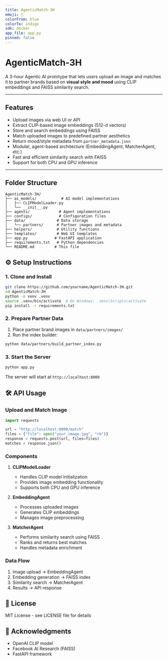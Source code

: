 ```yaml
---
title: AgenticMatch-3H
emoji: 🧠
colorFrom: blue
colorTo: indigo
sdk: docker
app_file: app.py
pinned: false
---
```


# AgenticMatch-3H

A 3-hour Agentic AI prototype that lets users upload an image and matches it to partner brands based on 
**visual style and mood** 
using CLIP embeddings and FAISS similarity search.

---

## Features

- Upload images via web UI or API
- Extract CLIP-based image embeddings (512-d vectors)
- Store and search embeddings using FAISS
- Match uploaded images to predefined partner aesthetics
- Return mood/style metadata from `partner_metadata.json`
- Modular, agent-based architecture (EmbeddingAgent, MatcherAgent, etc.)
- Fast and efficient similarity search with FAISS
- Support for both CPU and GPU inference

---

## Folder Structure

```
AgenticMatch-3H/
├── ai_models/           # AI model implementations
│   ├── CLIPModelLoader.py
│   └── __init__.py
├── agents/             # Agent implementations
├── configs/            # Configuration files
├── data/              # Data storage
│   └── partners/      # Partner images and metadata
├── helpers/           # Utility functions
├── templates/         # Web UI templates
├── app.py            # FastAPI application
├── requirements.txt   # Python dependencies
└── README.md         # This file
```

## ⚙️ Setup Instructions

### 1. Clone and Install

```bash
git clone https://github.com/yourname/AgenticMatch-3H.git
cd AgenticMatch-3H
python -m venv .venv
source .venv/bin/activate  # On Windows: .venv\Scripts\activate
pip install -r requirements.txt
```

### 2. Prepare Partner Data

1. Place partner brand images in `data/partners/images/`
2. Run the index builder:
```bash
python data/partners/build_partner_index.py
```

### 3. Start the Server

```bash
python app.py
```

The server will start at `http://localhost:8000`

## 🛠️ API Usage

### Upload and Match Image

```python
import requests

url = "http://localhost:8000/match"
files = {"file": open("your_image.jpg", "rb")}
response = requests.post(url, files=files)
matches = response.json()
```



### Components

1. **CLIPModelLoader**
   - Handles CLIP model initialization
   - Provides image embedding functionality
   - Supports both CPU and GPU inference

2. **EmbeddingAgent**
   - Processes uploaded images
   - Generates CLIP embeddings
   - Manages image preprocessing

3. **MatcherAgent**
   - Performs similarity search using FAISS
   - Ranks and returns best matches
   - Handles metadata enrichment

### Data Flow

1. Image upload → EmbeddingAgent
2. Embedding generation → FAISS index
3. Similarity search → MatcherAgent
4. Results → API response

## 📝 License

MIT License - see LICENSE file for details

## 🙏 Acknowledgments

- OpenAI CLIP model
- Facebook AI Research (FAISS)
- FastAPI framework
